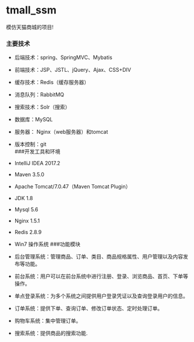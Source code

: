# tmall_ssm
模仿天猫商城的项目!
### 主要技术
  
 -  后端技术：spring、SpringMVC、Mybatis
  
 -  前端技术：JSP、JSTL、jQuery、Ajax、CSS+DIV
  
 -  缓存技术：Redis（缓存服务器）
  
 -  消息队列：RabbitMQ
  
 -  搜索技术：Solr（搜索）
  
 -  数据库：MySQL
  
 -  服务器： Nginx（web服务器）和tomcat
  
 -  版本控制：git  
###开发工具和环境
- IntelliJ IDEA 2017.2

- Maven 3.5.0

- Apache Tomcat/7.0.47（Maven Tomcat Plugin）

- JDK 1.8

- Mysql 5.6

- Nginx 1.5.1

- Redis 2.8.9

- Win7 操作系统
###功能模块

- 后台管理系统：管理商品、订单、类目、商品规格属性、用户管理以及内容发布等功能。

- 前台系统：用户可以在前台系统中进行注册、登录、浏览商品、首页、下单等操作。

- 单点登录系统：为多个系统之间提供用户登录凭证以及查询登录用户的信息。

- 订单系统：提供下单、查询订单、修改订单状态、定时处理订单。

- 购物车系统：集中管理订单。

- 搜索系统：提供商品的搜索功能.